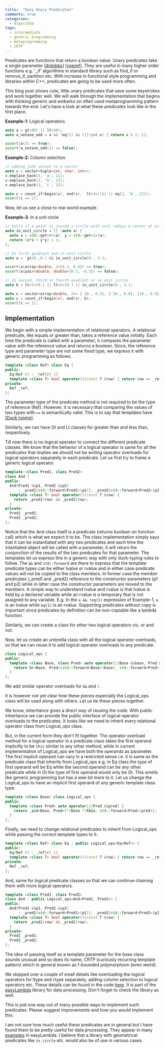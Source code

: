 ```yaml
---
title:  "Easy Unary Predicates"
comments: true
categories: 
  - Algorithm
tags:
  - intermediate
  - generic programming
  - metaprogramming
  - CRTP
---
```


Predicates are functions that return a boolean value. Unary predicates take a
single parameter
[[drdobbs]](http://www.drdobbs.com/effective-standard-c-library-unary-predi/184403777)
[[cppref]](http://en.cppreference.com/w/cpp/concept/Predicate). They are useful
in many higher order functions e.g. '_if' algorithms in standard library such
as find_if or remove_if, partition etc.  With increase in functional style
programming and libraries within C++, predicates are going to be used more
often.

This blog post shows cute, little unary predicates that save some keystrokes
and work together well. We will walk through the implementation that begins with
thinking generic and embarks on often used metaprogramming pattern towards the end.
Let's have a look at what these predicates look like in the first place.

**Example-1**: Logical operators

```cpp
auto a = gt(80) || lt(40);
auto a_notone_odd = a && !eq(1) && ([](int x) { return x % 2; });

assert(a(3) == true);
assert(a_notone_odd(1) == false);
```

**Example-2**: Column selection

```cpp
// adding junk values to a vector
auto v = vector<tuple<int, char, int>>;
v.emplace_back(1, 'a', 11);
v.emplace_back(2, 'b', 22);
v.emplace_back(3, 'c', 33);

auto c = count_if(begin(v), end(v),  lt<3>(15) || eq(2, 'b', 22));
assert(c == 2);
```

Now, let us see a close to real world example.

**Example-3**: In a unit circle

```cpp
// tells if a point is inside a circle with unit radius & center at origin
auto in_unit_circle = [] (auto a) { 
  auto x = std::get<0>(a), y = std::get<1>(a);
  return (x*x + y*y) < 1;
};

// In first quadrant and in unit circle 
auto a =  gt(0.,0.) && in_unit_circle(0., 3.);

assert(a(array<double, 2>{0.3, 0.8}) == true);
assert(a(pair<double, double>{0.3, -0.3}) == false);

// In second, third or fourth quadrant or in unit circle
auto b = lt<1>(0.) || lt<2>(0.) || in_unit_circle(0., 3.);

auto v = vector<array<double, 2>> { {0., 0.5}, {-10., 0.0}, {10., 0.0} };
auto c = count_if(begin(v), end(v), b);
assert(c == 2);
```

## Implementation

We begin with a simple implementation of relational operators. A relational
predicate, like equals or greater than, takes a reference value initially.
Each time the predicate is called with a parameter, it compares the parameter
value with the reference value and returns a boolean. Since, the reference
type and parameter type are not some fixed type, we express it with generic
programming as follows.

```cpp
template <class Ref> class Eq {
public:
  Eq(Ref r) : _ref{r} {}
  template <class T> bool operator()(const T &row) { return row == _ref; }
private:
  Ref _ref;
};
```

The parameter type of the predicate method is not required to be the type of
reference (Ref). However, it is necessary that comparing the values of two
types with `==` is semantically valid. This is to say that templates have [[Duck
typing]](https://en.wikipedia.org/wiki/Duck_typing).

Similarly, we can have Gt and Lt classes for greater than and less than,
respectively.

Till now there is no logical operator to connect the different predicate
classes. We know that the behavior of a logical operator is same for all the
predicates that implies we should not be writing operator overloads for logical
operators separately in each predicate. Let us first try to frame a generic
logical operator.

```cpp
template <class Pred1, class Pred2>
class And {
public:
  And(Pred1 &&p1, Pred2 &&p2)
      : _pred1{std::forward<Pred1>(p1)}, _pred2{std::forward<Pred2>(p2)} {}
  template <class T> bool operator()(const T &row) {
    return _pred1(row) && _pred2(row);
  }
private:
  Pred1 _pred1;
  Pred2 _pred2;
};
```

Notice that the And class itself is a predicate (returns boolean on function
call) which is what we expect it to be. The class implementation simply says
that it can be instantiated with any two predicates and each time the
intantiated object will be called with a parameter, it will return the
conjunction of the results of the two predicates for that parameter. The
templates let us express this in a generic way with only duck-typing
rules to follow. The `&&` and `std::forward` are there to express that the
template predicate types can be either lvalue or rvalue and in either case
predicate values will not be copied to the class members. In former case the
member predicates (_pred1 and _pred2) reference to the constructor parameters
(p1 and p2) while in latter case the constructor parameters are moved to the
members. A simple way to understand lvalue and rvalue is that lvalue is held by
a declared variable while an rvalue is a temporary that is not assigned to any
variable. E.g. In the `a && !eq(1)` expression of Example-1, `a` is an lvalue
while `eq(1)` is an rvalue. Supporting predicates without copy is important
since predicates by definition can be non-copiable like a lambda function.

Similarly, we can create a class for other two logical operators viz. or and
not.

Now, let us create an umbrella class with all the logical operator overloads,
so that we can reuse it to add logical operator overloads to any predicate.

```cpp
class Logical_ops {
public:
  template <class Base, class Pred> auto operator||(Base &&base, Pred &&pred) {
    return Or<Base, Pred>{std::forward<Base>(base), std::forward<Pred>(pred)};
  }
};
```

We add similar operator overloads for `&&` and `!`. 

It is however not yet clear how these pieces especially the Logical_ops class
will be used along with others. Let us tie these pieces together.

We know, inheritance gives a direct way of reusing the code. With public
inheritance we can provide the public interface of logical operator overloads
to the predicates. It looks like we need to inherit every relational operator
class from Logical_ops class. 

But, in the current form they don't fit together. The operator overload method
for a logical operator in a predicate class takes the first operand implicitly
to be `this` similar to any other method, while in current implementation of
Logical_ops we have both the operands as parameter. The first implicit operand
can vary in a restricted sense i.e. it is same as the predicate class that
inherits from Logical_ops e.g. in Eq class the type of first operand will be Eq
while the second operand can be any other predicate while in Gt the type of
first operand would only be Gt. This smells like generic programming but has a
wee bit more to it. Let us change the Logical_ops to have an implicit first
operand of any generic template class type.

```cpp
template <class Base> class Logical_ops {
public:
  template <class Pred> auto operator||(Pred &&pred) {
    return _and<Base, Pred>{*(Base *)this, std::forward<Pred>(pred)};
  }
};
```

Finally, we need to change relational predicates to inherit from Logical_ops while
passing the correct template types to it.

```cpp
template <class Ref> class Eq : public Logical_ops<Eq<Ref>> {
public:
  Eq(Ref r) : _ref{r} {}
  template <class T> bool operator()(const T &row) { return row == _ref; }
private:
  Ref _ref;
};
```

And, same for logical predicate classes so that we can continue chaining them
with more logical operators.


```cpp
template <class Pred1, class Pred2>
class And : public Logical_ops<And<Pred1, Pred2>> {
public:
  And(Pred1 &&p1, Pred2 &&p2)
      : _pred1{std::forward<Pred1>(p1)}, _pred2{std::forward<Pred2>(p2)} {}
  template <class T> bool operator()(const T &row) {
    return _pred1(row) && _pred2(row);
  }
private:
  Pred1 _pred1;
  Pred2 _pred2;
};
```

The idea of passing itself as a template parameter for the base class sounds
unusual and so does its name, CRTP (curiously recurring template pattern) which in
general known as f-bounded polymorphism (even weird).

We skipped over a couple of small details like overloading the logical operators
for ltype and rtype separately, adding column selection to logical
operators etc. These details can be found in the code
[here](https://github.com/haptork/easyLambda/blob/master/include/ezl/algorithms/predicates.hpp).
It is part of the [easyLambda](https://haptork.github.io/easyLambda/) library
for data processing. Don't forget to check the library as well.

This is just one way out of many possible ways to implement such predicates.
Please suggest improvements and how you would implement this.

I am not sure how much useful these predicates are in general but I have found
them to be pretty useful for data processing. They appear in many
[examples](https://haptork.github.io/easyLambda/docs/real-world/) in
easyLambda. I believe that a library with geometrical predicates like
`in_circle` etc. would also be of use in various cases.

